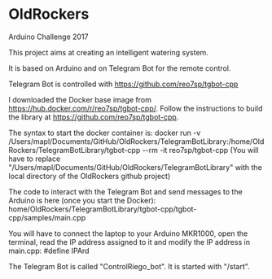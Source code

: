 # OldRockers
Arduino Challenge 2017

This project aims at creating an intelligent watering system.

It is based on Arduino and on Telegram Bot for the remote control.

Telegram Bot is controlled with https://github.com/reo7sp/tgbot-cpp

I downloaded the Docker base image from https://hub.docker.com/r/reo7sp/tgbot-cpp/. Follow the instructions to build the library at https://github.com/reo7sp/tgbot-cpp.

The syntax to start the docker container is: docker run -v /Users/mapl/Documents/GitHub/OldRockers/TelegramBotLibrary:/home/OldRockers/TelegramBotLibrary/tgbot-cpp --rm -it reo7sp/tgbot-cpp
(You will have to replace "/Users/mapl/Documents/GitHub/OldRockers/TelegramBotLibrary" with the local directory of the OldRockers github project)

The code to interact with the Telegram Bot and send messages to the Arduino is here (once you start the Docker): home/OldRockers/TelegramBotLibrary/tgbot-cpp/tgbot-cpp/samples/main.cpp

You will have to connect the laptop to your Arduino MKR1000, open the terminal, read the IP address assigned to it and modify the IP address in main.cpp: #define IPArd <IP address>

The Telegram Bot is called "ControlRiego_bot". It is started with "/start".
